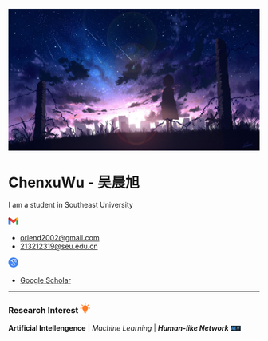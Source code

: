 ![](./_Pictures/title_image.jpg)

<h1>
  ChenxuWu - 吴晨旭
</h1>
<!--
  if center use <h1 align="center">
-->

I am a student in Southeast University  
<br>
<img src="./_Pictures/gmail_icon.png" width="20px"> 

- oriend2002@gmail.com
- 213212319@seu.edu.cn
<img src="./_Pictures/google_scholar_icon.png" width="20px">

- [Google Scholar](https://scholar.google.com/citations?user=zF4AHKQAAAAJ&hl=zh-CN&authuser=1 "Google Scholar")

***

<h3>
    Research Interest <img src="./_Pictures/research_insterest.png" width="20px">
</h3>

**Artificial Intellengence** | *Machine Learning* | ***Human-like Network*** <img src="./_Pictures/ai.png" width="20px">

